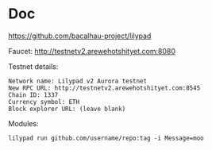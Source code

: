 # Doc

<https://github.com/bacalhau-project/lilypad>

Faucet:  <http://testnetv2.arewehotshityet.com:8080>


Testnet details:

```
Network name: Lilypad v2 Aurora testnet
New RPC URL: http://testnetv2.arewehotshityet.com:8545
Chain ID: 1337
Currency symbol: ETH
Block explorer URL: (leave blank)
```

Modules:

```
lilypad run github.com/username/repo:tag -i Message=moo
```


